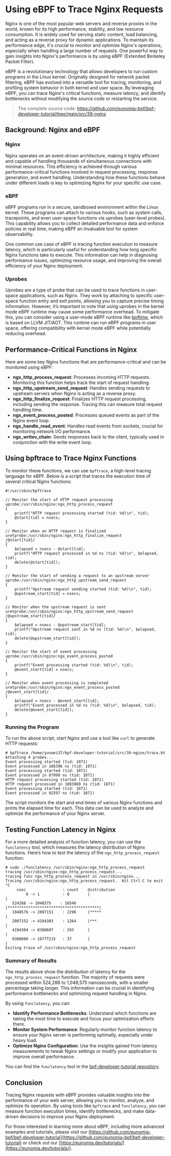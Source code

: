 # Using eBPF to Trace Nginx Requests

Nginx is one of the most popular web servers and reverse proxies in the world, known for its high performance, stability, and low resource consumption. It is widely used for serving static content, load balancing, and acting as a reverse proxy for dynamic applications. To maintain its performance edge, it's crucial to monitor and optimize Nginx's operations, especially when handling a large number of requests. One powerful way to gain insights into Nginx's performance is by using eBPF (Extended Berkeley Packet Filter).

eBPF is a revolutionary technology that allows developers to run custom programs in the Linux kernel. Originally designed for network packet filtering, eBPF has evolved into a versatile tool for tracing, monitoring, and profiling system behavior in both kernel and user space. By leveraging eBPF, you can trace Nginx's critical functions, measure latency, and identify bottlenecks without modifying the source code or restarting the service.

> The complete source code: <https://github.com/eunomia-bpf/bpf-developer-tutorial/tree/main/src/39-nginx>

## Background: Nginx and eBPF

### Nginx

Nginx operates on an event-driven architecture, making it highly efficient and capable of handling thousands of simultaneous connections with minimal resources. This efficiency is achieved through various performance-critical functions involved in request processing, response generation, and event handling. Understanding how these functions behave under different loads is key to optimizing Nginx for your specific use case.

### eBPF

eBPF programs run in a secure, sandboxed environment within the Linux kernel. These programs can attach to various hooks, such as system calls, tracepoints, and even user-space functions via uprobes (user-level probes). This capability allows you to collect detailed performance data and enforce policies in real time, making eBPF an invaluable tool for system observability.

One common use case of eBPF is tracing function execution to measure latency, which is particularly useful for understanding how long specific Nginx functions take to execute. This information can help in diagnosing performance issues, optimizing resource usage, and improving the overall efficiency of your Nginx deployment.

### Uprobes

Uprobes are a type of probe that can be used to trace functions in user-space applications, such as Nginx. They work by attaching to specific user-space function entry and exit points, allowing you to capture precise timing information. However, it’s important to note that using uprobes in the kernel mode eBPF runtime may cause some performance overhead. To mitigate this, you can consider using a user-mode eBPF runtime like [bpftime](https://github.com/eunomia-bpf/bpftime), which is based on LLVM JIT/AOT. This runtime can run eBPF programs in user space, offering compatibility with kernel mode eBPF while potentially reducing overhead.

## Performance-Critical Functions in Nginx

Here are some key Nginx functions that are performance-critical and can be monitored using eBPF:

- **ngx_http_process_request**: Processes incoming HTTP requests. Monitoring this function helps track the start of request handling.
- **ngx_http_upstream_send_request**: Handles sending requests to upstream servers when Nginx is acting as a reverse proxy.
- **ngx_http_finalize_request**: Finalizes HTTP request processing, including sending the response. Tracing this can measure total request handling time.
- **ngx_event_process_posted**: Processes queued events as part of the Nginx event loop.
- **ngx_handle_read_event**: Handles read events from sockets, crucial for monitoring network I/O performance.
- **ngx_writev_chain**: Sends responses back to the client, typically used in conjunction with the write event loop.

## Using bpftrace to Trace Nginx Functions

To monitor these functions, we can use `bpftrace`, a high-level tracing language for eBPF. Below is a script that traces the execution time of several critical Nginx functions:

```bt
#!/usr/sbin/bpftrace

// Monitor the start of HTTP request processing
uprobe:/usr/sbin/nginx:ngx_http_process_request
{
    printf("HTTP request processing started (tid: %d)\n", tid);
    @start[tid] = nsecs;
}

// Monitor when an HTTP request is finalized
uretprobe:/usr/sbin/nginx:ngx_http_finalize_request
/@start[tid]/
{
    $elapsed = nsecs - @start[tid];
    printf("HTTP request processed in %d ns (tid: %d)\n", $elapsed, tid);
    delete(@start[tid]);
}

// Monitor the start of sending a request to an upstream server
uprobe:/usr/sbin/nginx:ngx_http_upstream_send_request
{
    printf("Upstream request sending started (tid: %d)\n", tid);
    @upstream_start[tid] = nsecs;
}

// Monitor when the upstream request is sent
uretprobe:/usr/sbin/nginx:ngx_http_upstream_send_request
/@upstream_start[tid]/
{
    $elapsed = nsecs - @upstream_start[tid];
    printf("Upstream request sent in %d ns (tid: %d)\n", $elapsed, tid);
    delete(@upstream_start[tid]);
}

// Monitor the start of event processing
uprobe:/usr/sbin/nginx:ngx_event_process_posted
{
    printf("Event processing started (tid: %d)\n", tid);
    @event_start[tid] = nsecs;
}

// Monitor when event processing is completed
uretprobe:/usr/sbin/nginx:ngx_event_process_posted
/@event_start[tid]/
{
    $elapsed = nsecs - @event_start[tid];
    printf("Event processed in %d ns (tid: %d)\n", $elapsed, tid);
    delete(@event_start[tid]);
}
```

### Running the Program

To run the above script, start Nginx and use a tool like `curl` to generate HTTP requests:

```bt
# bpftrace /home/yunwei37/bpf-developer-tutorial/src/39-nginx/trace.bt
Attaching 4 probes...
Event processing started (tid: 1071)
Event processed in 166396 ns (tid: 1071)
Event processing started (tid: 1071)
Event processed in 87998 ns (tid: 1071)
HTTP request processing started (tid: 1071)
HTTP request processed in 1083969 ns (tid: 1071)
Event processing started (tid: 1071)
Event processed in 92597 ns (tid: 1071)
```

The script monitors the start and end times of various Nginx functions and prints the elapsed time for each. This data can be used to analyze and optimize the performance of your Nginx server.

## Testing Function Latency in Nginx

For a more detailed analysis of function latency, you can use the `funclatency` tool, which measures the latency distribution of Nginx functions. Here’s how to test the latency of the `ngx_http_process_request` function:

```console
# sudo ./funclatency /usr/sbin/nginx:ngx_http_process_request
tracing /usr/sbin/nginx:ngx_http_process_request...
tracing func ngx_http_process_request in /usr/sbin/nginx...
Tracing /usr/sbin/nginx:ngx_http_process_request.  Hit Ctrl-C to exit
^C
     nsec                : count    distribution
         0 -> 1          : 0        |                                        |
   524288 -> 1048575    : 16546    |****************************************|
   1048576 -> 2097151    : 2296     |*****                                   |
   2097152 -> 4194303    : 1264     |***                                     |
   4194304 -> 8388607    : 293      |                                        |
   8388608 -> 16777215   : 37       |                                        |
Exiting trace of /usr/sbin/nginx:ngx_http_process_request
```

### Summary of Results

The results above show the distribution of latency for the `ngx_http_process_request` function. The majority of requests were processed within 524,288 to 1,048,575 nanoseconds, with a smaller percentage taking longer. This information can be crucial in identifying performance bottlenecks and optimizing request handling in Nginx.

By using `funclatency`, you can:

- **Identify Performance Bottlenecks**: Understand which functions are taking the most time to execute and focus your optimization efforts there.
- **Monitor System Performance**: Regularly monitor function latency to ensure your Nginx server is performing optimally, especially under heavy load.
- **Optimize Nginx Configuration**: Use the insights gained from latency measurements to tweak Nginx settings or modify your application to improve overall performance.

You can find the `funclatency` tool in the [bpf-developer-tutorial repository](https://github.com/eunomia-bpf/bpf-developer-tutorial/blob/main/src/33-funclatency).

## Conclusion

Tracing Nginx requests with eBPF provides valuable insights into the performance of your web server, allowing you to monitor, analyze, and optimize its operation. By using tools like `bpftrace` and `funclatency`, you can measure function execution times, identify bottlenecks, and make data-driven decisions to improve your Nginx deployment.

For those interested in learning more about eBPF, including more advanced examples and tutorials, please visit our [https://github.com/eunomia-bpf/bpf-developer-tutorial](https://github.com/eunomia-bpf/bpf-developer-tutorial) or check out our [https://eunomia.dev/tutorials/](https://eunomia.dev/tutorials/).
